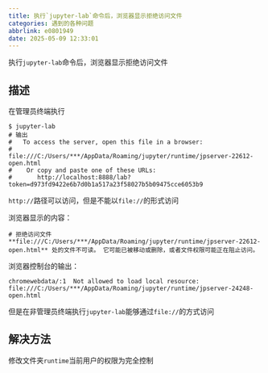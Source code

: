 ```yaml
---
title: 执行`jupyter-lab`命令后，浏览器显示拒绝访问文件
categories: 遇到的各种问题
abbrlink: e0801949
date: 2025-05-09 12:33:01
---
```


执行`jupyter-lab`命令后，浏览器显示拒绝访问文件
<!-- more -->

## 描述

在管理员终端执行

```shell
$ jupyter-lab
# 输出
#   To access the server, open this file in a browser:
#        file:///C:/Users/***/AppData/Roaming/jupyter/runtime/jpserver-22612-open.html
#    Or copy and paste one of these URLs:
#       http://localhost:8888/lab?token=d973fd9422e6b7d0b1a517a23f58027b5b09475cce6053b9
```

`http://`路径可以访问，但是不能以`file://`的形式访问

浏览器显示的内容：

```text
# 拒绝访问文件
**file:///C:/Users/***/AppData/Roaming/jupyter/runtime/jpserver-22612-open.html** 处的文件不可读。 它可能已被移动或删除，或者文件权限可能正在阻止访问。
```

浏览器控制台的输出：

```text
chromewebdata/:1  Not allowed to load local resource: file:///C:/Users/***/AppData/Roaming/jupyter/runtime/jpserver-24248-open.html
```

但是在非管理员终端执行`jupyter-lab`能够通过`file://`的方式访问

## 解决方法

修改文件夹`runtime`当前用户的权限为完全控制
